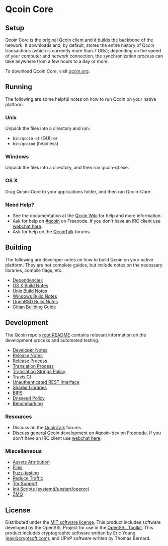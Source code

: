 Qcoin Core
=============

Setup
---------------------
Qcoin Core is the original Qcoin client and it builds the backbone of the network. It downloads and, by default, stores the entire history of Qcoin transactions (which is currently more than 7 GBs); depending on the speed of your computer and network connection, the synchronization process can take anywhere from a few hours to a day or more.

To download Qcoin Core, visit [qcoin.org](https://qcoin.org).

Running
---------------------
The following are some helpful notes on how to run Qcoin on your native platform.

### Unix

Unpack the files into a directory and run:

- `bin/qcoin-qt` (GUI) or
- `bin/qcoind` (headless)

### Windows

Unpack the files into a directory, and then run qcoin-qt.exe.

### OS X

Drag Qcoin-Core to your applications folder, and then run Qcoin-Core.

### Need Help?

* See the documentation at the [Qcoin Wiki](https://qcoin.info/)
for help and more information.
* Ask for help on [#qcoin](http://webchat.freenode.net?channels=qcoin) on Freenode. If you don't have an IRC client use [webchat here](http://webchat.freenode.net?channels=qcoin).
* Ask for help on the [QcoinTalk](https://qcointalk.io/) forums.

Building
---------------------
The following are developer notes on how to build Qcoin on your native platform. They are not complete guides, but include notes on the necessary libraries, compile flags, etc.

- [Dependencies](dependencies.md)
- [OS X Build Notes](build-osx.md)
- [Unix Build Notes](build-unix.md)
- [Windows Build Notes](build-windows.md)
- [OpenBSD Build Notes](build-openbsd.md)
- [Gitian Building Guide](gitian-building.md)

Development
---------------------
The Qcoin repo's [root README](/README.md) contains relevant information on the development process and automated testing.

- [Developer Notes](developer-notes.md)
- [Release Notes](release-notes.md)
- [Release Process](release-process.md)
- [Translation Process](translation_process.md)
- [Translation Strings Policy](translation_strings_policy.md)
- [Travis CI](travis-ci.md)
- [Unauthenticated REST Interface](REST-interface.md)
- [Shared Libraries](shared-libraries.md)
- [BIPS](bips.md)
- [Dnsseed Policy](dnsseed-policy.md)
- [Benchmarking](benchmarking.md)

### Resources
* Discuss on the [QcoinTalk](https://qcointalk.io/) forums.
* Discuss general Qcoin development on #qcoin-dev on Freenode. If you don't have an IRC client use [webchat here](http://webchat.freenode.net/?channels=qcoin-dev).

### Miscellaneous
- [Assets Attribution](assets-attribution.md)
- [Files](files.md)
- [Fuzz-testing](fuzzing.md)
- [Reduce Traffic](reduce-traffic.md)
- [Tor Support](tor.md)
- [Init Scripts (systemd/upstart/openrc)](init.md)
- [ZMQ](zmq.md)

License
---------------------
Distributed under the [MIT software license](/COPYING).
This product includes software developed by the OpenSSL Project for use in the [OpenSSL Toolkit](https://www.openssl.org/). This product includes
cryptographic software written by Eric Young ([eay@cryptsoft.com](mailto:eay@cryptsoft.com)), and UPnP software written by Thomas Bernard.
